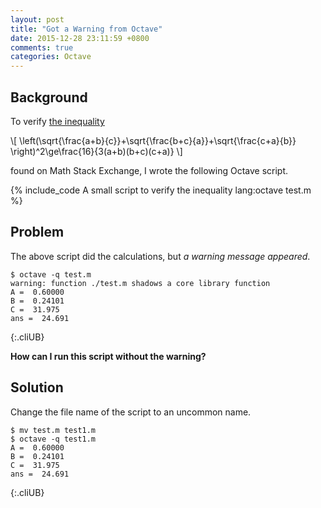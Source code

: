 ```yaml
---
layout: post
title: "Got a Warning from Octave"
date: 2015-12-28 23:11:59 +0800
comments: true
categories: Octave
---
```


Background
---

To verify [the inequality][1591435]

<div class="myeqn">
\[
  \left(\sqrt{\frac{a+b}{c}}+\sqrt{\frac{b+c}{a}}+\sqrt{\frac{c+a}{b}}
  \right)^2\ge\frac{16}{3(a+b)(b+c)(c+a)}
\]
</div>

found on Math Stack Exchange, I wrote the following Octave script.

{% include_code A small script to verify the inequality lang:octave test.m %} 

Problem
---

The above script did the calculations, but *a warning message
appeared*.

    $ octave -q test.m
    warning: function ./test.m shadows a core library function
    A =  0.60000
    B =  0.24101
    C =  31.975
    ans =  24.691
{:.cliUB}

**How can I run this script without the warning?**

<!-- more -->

Solution
---

Change the file name of the script to an uncommon name.

    $ mv test.m test1.m
    $ octave -q test1.m
    A =  0.60000
    B =  0.24101
    C =  31.975
    ans =  24.691
{:.cliUB}

[1591435]: http://math.stackexchange.com/q/1591435
